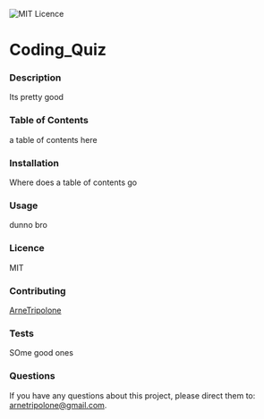 
![MIT Licence](https://img.shields.io/badge/Licence-MIT-blue)


# Coding_Quiz


### Description
Its pretty good


### Table of Contents
a table of contents here


### Installation
Where does a table of contents go


### Usage
dunno bro


### Licence
MIT


### Contributing 
[ArneTripolone](https://github.com/ArneTripolone)


### Tests
SOme good ones


### Questions
If you have any questions about this project, please direct them to: arnetripolone@gmail.com.
